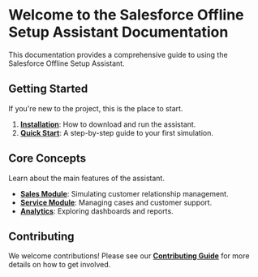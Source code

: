 # Welcome to the Salesforce Offline Setup Assistant Documentation

This documentation provides a comprehensive guide to using the Salesforce Offline Setup Assistant.

## Getting Started

If you're new to the project, this is the place to start.

1.  **[Installation](./installation.md)**: How to download and run the assistant.
2.  **[Quick Start](./quick-start.md)**: A step-by-step guide to your first simulation.

## Core Concepts

Learn about the main features of the assistant.

-   **[Sales Module](./modules/sales.md)**: Simulating customer relationship management.
-   **[Service Module](./modules/service.md)**: Managing cases and customer support.
-   **[Analytics](./modules/analytics.md)**: Exploring dashboards and reports.

## Contributing

We welcome contributions! Please see our [**Contributing Guide**](../CONTRIBUTING.md) for more details on how to get involved. 